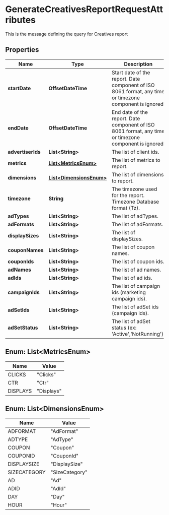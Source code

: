 

# GenerateCreativesReportRequestAttributes

This is the message defining the query for Creatives report

## Properties

Name | Type | Description | Notes
------------ | ------------- | ------------- | -------------
**startDate** | **OffsetDateTime** | Start date of the report. Date component of ISO 8061 format, any time or timezone component is ignored. | 
**endDate** | **OffsetDateTime** | End date of the report. Date component of ISO 8061 format, any time or timezone component is ignored. | 
**advertiserIds** | **List&lt;String&gt;** | The list of client ids. | 
**metrics** | [**List&lt;MetricsEnum&gt;**](#List&lt;MetricsEnum&gt;) | The list of metrics to report. | 
**dimensions** | [**List&lt;DimensionsEnum&gt;**](#List&lt;DimensionsEnum&gt;) | The list of dimensions to report. | 
**timezone** | **String** | The timezone used for the report. Timezone Database format (Tz). |  [optional]
**adTypes** | **List&lt;String&gt;** | The list of adTypes. |  [optional]
**adFormats** | **List&lt;String&gt;** | The list of adFormats. |  [optional]
**displaySizes** | **List&lt;String&gt;** | The list of displaySizes. |  [optional]
**couponNames** | **List&lt;String&gt;** | The list of coupon names. |  [optional]
**couponIds** | **List&lt;String&gt;** | The list of coupon ids. |  [optional]
**adNames** | **List&lt;String&gt;** | The list of ad names. |  [optional]
**adIds** | **List&lt;String&gt;** | The list of ad ids. |  [optional]
**campaignIds** | **List&lt;String&gt;** | The list of campaign ids (marketing campaign ids). |  [optional]
**adSetIds** | **List&lt;String&gt;** | The list of adSet ids (campaign ids). |  [optional]
**adSetStatus** | **List&lt;String&gt;** | The list of adSet status (ex: &#39;Active&#39;,&#39;NotRunning&#39;). |  [optional]



## Enum: List&lt;MetricsEnum&gt;

Name | Value
---- | -----
CLICKS | &quot;Clicks&quot;
CTR | &quot;Ctr&quot;
DISPLAYS | &quot;Displays&quot;



## Enum: List&lt;DimensionsEnum&gt;

Name | Value
---- | -----
ADFORMAT | &quot;AdFormat&quot;
ADTYPE | &quot;AdType&quot;
COUPON | &quot;Coupon&quot;
COUPONID | &quot;CouponId&quot;
DISPLAYSIZE | &quot;DisplaySize&quot;
SIZECATEGORY | &quot;SizeCategory&quot;
AD | &quot;Ad&quot;
ADID | &quot;AdId&quot;
DAY | &quot;Day&quot;
HOUR | &quot;Hour&quot;



